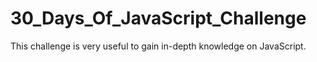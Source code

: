 # 30_Days_Of_JavaScript_Challenge
This challenge is very useful to gain in-depth knowledge on JavaScript.
